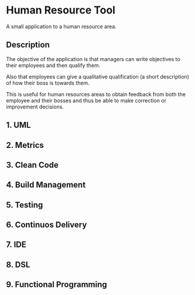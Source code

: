 # Human Resource Tool

A small application to a human resource area.

## Description 

The objective of the application is that managers can write objectives to their employees and then qualify them.

Also that employees can give a qualitative qualification (a short description) of how their boss is towards them.

This is useful for human resources areas to obtain feedback from both the employee and their bosses and thus be able to make correction or improvement decisions.

## 1. UML



## 2. Metrics
## 3. Clean Code
## 4. Build Management
## 5. Testing
## 6. Continuos Delivery
## 7. IDE
## 8. DSL
## 9. Functional Programming 
